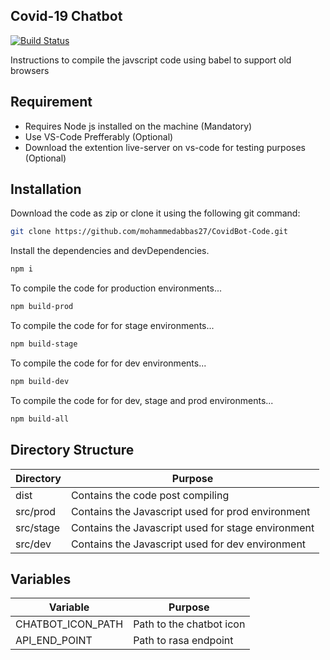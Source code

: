 ## Covid-19 Chatbot

[![Build Status](https://travis-ci.org/joemccann/dillinger.svg?branch=master)](https://travis-ci.org/joemccann/dillinger)

Instructions to compile the javscript code using babel to support old browsers

## Requirement

- Requires Node js installed on the machine (Mandatory)
- Use VS-Code Prefferably (Optional)
- Download the extention live-server on vs-code for testing purposes (Optional)

## Installation

Download the code as zip or clone it using the following git command:

```sh
git clone https://github.com/mohammedabbas27/CovidBot-Code.git
```

Install the dependencies and devDependencies.

```sh
npm i
```

To compile the code for production environments...

```sh
npm build-prod
```

To compile the code for for stage environments...

```sh
npm build-stage
```

To compile the code for for dev environments...

```sh
npm build-dev
```

To compile the code for for dev, stage and prod environments...

```sh
npm build-all
```

## Directory Structure

| Directory | Purpose                                            |
| --------- | -------------------------------------------------- |
| dist      | Contains the code post compiling                   |
| src/prod  | Contains the Javascript used for prod environment  |
| src/stage | Contains the Javascript used for stage environment |
| src/dev   | Contains the Javascript used for dev environment   |

## Variables

| Variable          | Purpose                  |
| ----------------- | ------------------------ |
| CHATBOT_ICON_PATH | Path to the chatbot icon |
| API_END_POINT     | Path to rasa endpoint    |

